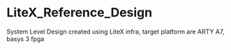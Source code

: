 # LiteX_Reference_Design
System Level Design created using LiteX infra, target platform are ARTY A7, basys 3 fpga
